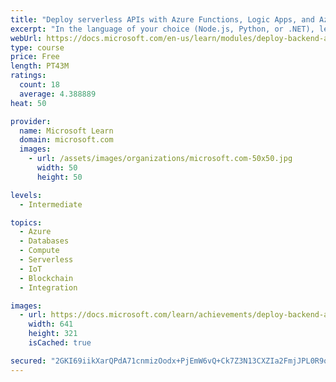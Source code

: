```yaml
---
title: "Deploy serverless APIs with Azure Functions, Logic Apps, and Azure SQL Database"
excerpt: "In the language of your choice (Node.js, Python, or .NET), learn how to deploy an Azure Function that adds real-time data to an Azure SQL Database and triggers an Azure Logic App for notifications, all with GitHub Actions for CI/CD."
webUrl: https://docs.microsoft.com/en-us/learn/modules/deploy-backend-apis/
type: course
price: Free
length: PT43M
ratings:
  count: 18
  average: 4.388889
heat: 50

provider:
  name: Microsoft Learn
  domain: microsoft.com
  images:
    - url: /assets/images/organizations/microsoft.com-50x50.jpg
      width: 50
      height: 50

levels:
  - Intermediate

topics:
  - Azure
  - Databases
  - Compute
  - Serverless
  - IoT
  - Blockchain
  - Integration

images:
  - url: https://docs.microsoft.com/learn/achievements/deploy-backend-apis-social.png
    width: 641
    height: 321
    isCached: true

secured: "2GKI69iikXarQPdA71cnmizOodx+PjEmW6vQ+Ck7Z3N13CXZIa2FmjJPL0R9o1YtCKnkPYcWKMRG6n3o3TuzwP0QG8i2a6/a8cYW+R5tS1/wvqLaLoHdJVUS3URV/t+lC/+5TJD9rqtnLwji1gMXekCPk5L0tcQMhiA68+x9QDpo6nQgwV1Dkytx1sYtw8kyN8a7HToPHu88LPLdARHm4XaIaf79TydLw3ESqpWfogJWyRyG4vzIQTsxWtokGyPmr+g7HCNOZ3V8NiOrpSeLcyNk0c7zvYswHy4C/DUbawD+pmG/J1XmQUr3UAHV4q/03QiJTJRBL92icj3XzXspbfcb19TWqx8xYNgJSo5oAcAqQPzAvEYdgTQZ3NHB/9qtR6N7+t61zCFiQ/RaBDMQqxo1Ky0StkvxHzTyXtjSdKQ=;o7lk7fQzSzui+vvB9bB1tQ=="
---
```


